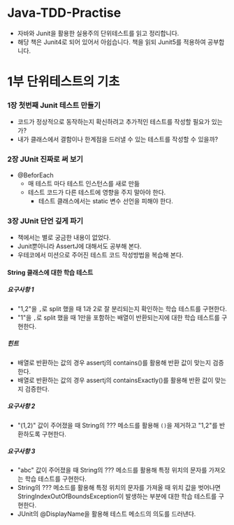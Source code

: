 # Java-TDD-Practise

- 자바와 Junit을 활용한 실용주의 단위테스트를 읽고 정리합니다.
- 해당 책은 Junit4로 되어 있어서 아쉽습니다. 책을 읽되 Junit5를 적용하여 공부합니다.

# 1부 단위테스트의 기초

### 1장 첫번째 Junit 테스트 만들기

- 코드가 정상적으로 동작하는지 확신하려고 추가적인 테스트를 작성할 필요가 있는가?
- 내가 클래스에서 결함이나 한계점을 드러낼 수 있는 테스트를 작성할 수 있을까?



### 2장 JUnit 진짜로 써 보기

- @BeforEach
  - 매 테스트 마다 테스트 인스턴스를 새로 만듦
  - 테스트 코드가 다른 테스트에 영향을 주지 말아야 한다.
    - 테스트 클래스에서는 static 변수 선언을 피해야 한다.

### 3장 JUnit 단언 깊게 파기

- 책에서는 별로 궁금한 내용이 없었다. 
- Junit뿐아니라 AssertJ에 대해서도 공부해 본다.
- 우테코에서 미션으로 주어진 테스트 코드 작성방법을 복습해 본다.

#### String 클래스에 대한 학습 테스트

##### 요구사항 1

- "1,2"을 `,`로 split 했을 때 1과 2로 잘 분리되는지 확인하는 학습 테스트를 구현한다.
- "1"을 `,`로 split 했을 때 1만을 포함하는 배열이 반환되는지에 대한 학습 테스트를 구현한다.

##### 힌트

- 배열로 반환하는 값의 경우 assertj의 contains()를 활용해 반환 값이 맞는지 검증한다.
- 배열로 반환하는 값의 경우 assertj의 containsExactly()를 활용해 반환 값이 맞는지 검증한다.

##### 요구사항 2

- "(1,2)" 값이 주어졌을 때 String의 ??? 메소드를 활용해 `()`을 제거하고 "1,2"를 반환하도록 구현한다.

##### 요구사항 3

- "abc" 값이 주어졌을 때 String의 ??? 메소드를 활용해 특정 위치의 문자를 가져오는 학습 테스트를 구현한다.
- String의 ??? 메소드를 활용해 특정 위치의 문자를 가져올 때 위치 값을 벗어나면 StringIndexOutOfBoundsException이 발생하는 부분에 대한 학습 테스트를 구현한다.
- JUnit의 @DisplayName을 활용해 테스트 메소드의 의도를 드러낸다.













